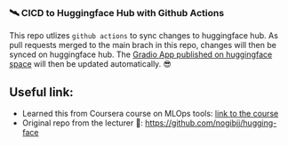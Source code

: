 ### 🛰️ CICD to Huggingface Hub with Github Actions

This repo utlizes `github actions` to sync changes to huggingface hub. As pull requests merged to the main brach in this repo, changes will then be synced on huggingface hub. The [Gradio App published on huggingface space](https://huggingface.co/spaces/MenaWANG/english-to-latin) will then be updated automatically. 😎

## Useful link: 

* Learned this from Coursera course on MLOps tools: [link to the course](https://www.coursera.org/learn/mlops-mlflow-huggingface-duke)
* Original repo from the lecturer 🌹: https://github.com/nogibjj/hugging-face
